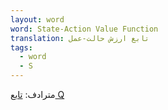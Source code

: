 ```yaml
---
layout: word
word: State-Action Value Function
translation: تابع ارزش حالت-عمل
tags:
  - word
  - S
---
```

مترادف: [تابع Q](/Q/q-function)